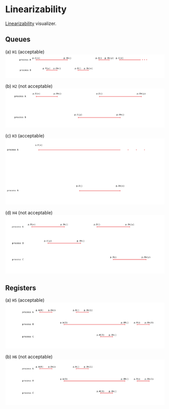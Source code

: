 # Linearizability #
[Linearizability](http://cs.brown.edu/~mph/HerlihyW90/p463-herlihy.pdf)
visualizer.

## Queues ##
(a) `H1` (acceptable)
![queue a](qa.png)

(b) `H2` (not acceptable)
![queue b](qb.png)

(c) `H3` (acceptable)
![queue c](qc.png)

(d) `H4` (not acceptable)
![queue d](qd.png)

## Registers ##
(a) `H5` (acceptable)
![register a](ra.png)

(b) `H6` (not acceptable)
![register b](rb.png)
